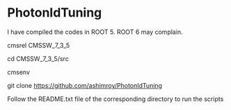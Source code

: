# PhotonIdTuning
I have compiled the codes in ROOT 5. ROOT 6 may complain. 

cmsrel CMSSW_7_3_5

cd CMSSW_7_3_5/src

cmsenv

git clone https://github.com/ashimroy/PhotonIdTuning



Follow the README.txt file of the corresponding directory to run the scripts
